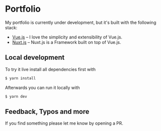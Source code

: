 # Portfolio
My portfolio is currently under development, but it's built with the following stack:
* [Vue.js](https://vuejs.org) – I love the simplicity and extensibility of Vue.js.
* [Nuxt.js](https://nuxtjs.org) – Nuxt.js is a Framework built on top of Vue.js.


## Local development
To try it live install all dependencies first with
```sh
$ yarn install
```
Afterwards you can run it locally with
```sh
$ yarn dev
```

## Feedback, Typos and more
If you find something please let me know by opening a PR.
